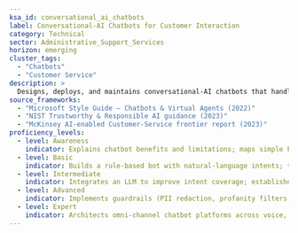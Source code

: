 ```yaml
---
ksa_id: conversational_ai_chatbots
label: Conversational-AI Chatbots for Customer Interaction
category: Technical
sector: Administrative_Support_Services
horizon: emerging
cluster_tags:
  - "Chatbots"
  - "Customer Service"
description: >
  Designs, deploys, and maintains conversational-AI chatbots that handle routine inquiries, authenticate users, and triage complex requests before escalating to human agents; aligns bot dialogue with customer-experience principles and regulatory requirements (privacy, accessibility).
source_frameworks:
  - "Microsoft Style Guide – Chatbots & Virtual Agents (2022)"
  - "NIST Trustworthy & Responsible AI guidance (2023)"
  - "McKinsey AI-enabled Customer-Service frontier report (2023)"
proficiency_levels:
  - level: Awareness
    indicator: Explains chatbot benefits and limitations; maps simple FAQ to intents.
  - level: Basic
    indicator: Builds a rule-based bot with natural-language intents; tests flows for clarity and ISO 9241-110 dialogue principles.
  - level: Intermediate
    indicator: Integrates an LLM to improve intent coverage; establishes human-handoff triggers; monitors user-satisfaction metrics.
  - level: Advanced
    indicator: Implements guardrails (PII redaction, profanity filters) and live-learning loops; tunes prompt engineering for tone consistency; validates against NIST AI RMF trustworthiness traits.
  - level: Expert
    indicator: Architects omni-channel chatbot platforms across voice, chat, and mobile apps; drives continuous-improvement using analytics; aligns bot operations with enterprise CX and accessibility standards.
---
```

